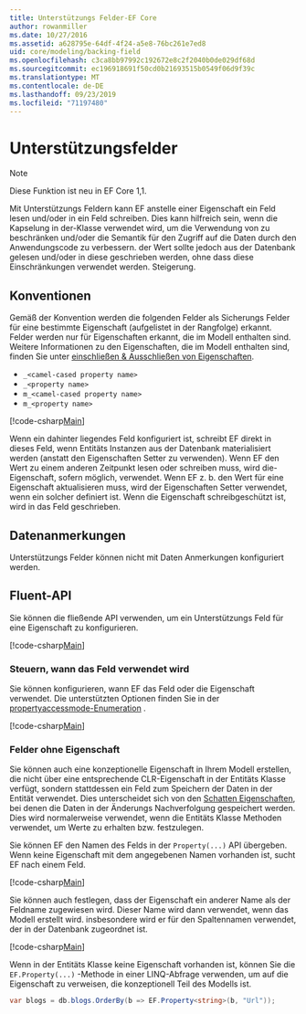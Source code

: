 ```yaml
---
title: Unterstützungs Felder-EF Core
author: rowanmiller
ms.date: 10/27/2016
ms.assetid: a628795e-64df-4f24-a5e8-76bc261e7ed8
uid: core/modeling/backing-field
ms.openlocfilehash: c3ca8bb97992c192672e8c2f2040b0de029df68d
ms.sourcegitcommit: ec196918691f50cd0b21693515b0549f06d9f39c
ms.translationtype: MT
ms.contentlocale: de-DE
ms.lasthandoff: 09/23/2019
ms.locfileid: "71197480"
---
```

# <a name="backing-fields"></a>Unterstützungsfelder

> [!NOTE]  
> Diese Funktion ist neu in EF Core 1,1.

Mit Unterstützungs Feldern kann EF anstelle einer Eigenschaft ein Feld lesen und/oder in ein Feld schreiben. Dies kann hilfreich sein, wenn die Kapselung in der-Klasse verwendet wird, um die Verwendung von zu beschränken und/oder die Semantik für den Zugriff auf die Daten durch den Anwendungscode zu verbessern. der Wert sollte jedoch aus der Datenbank gelesen und/oder in diese geschrieben werden, ohne dass diese Einschränkungen verwendet werden. Steigerung.

## <a name="conventions"></a>Konventionen

Gemäß der Konvention werden die folgenden Felder als Sicherungs Felder für eine bestimmte Eigenschaft (aufgelistet in der Rangfolge) erkannt. Felder werden nur für Eigenschaften erkannt, die im Modell enthalten sind. Weitere Informationen zu den Eigenschaften, die im Modell enthalten sind, finden Sie unter [einschließen & Ausschließen von Eigenschaften](included-properties.md).

* `_<camel-cased property name>`
* `_<property name>`
* `m_<camel-cased property name>`
* `m_<property name>`

[!code-csharp[Main](../../../samples/core/Modeling/Conventions/BackingField.cs#Sample)]

Wenn ein dahinter liegendes Feld konfiguriert ist, schreibt EF direkt in dieses Feld, wenn Entitäts Instanzen aus der Datenbank materialisiert werden (anstatt den Eigenschaften Setter zu verwenden). Wenn EF den Wert zu einem anderen Zeitpunkt lesen oder schreiben muss, wird die-Eigenschaft, sofern möglich, verwendet. Wenn EF z. b. den Wert für eine Eigenschaft aktualisieren muss, wird der Eigenschaften Setter verwendet, wenn ein solcher definiert ist. Wenn die Eigenschaft schreibgeschützt ist, wird in das Feld geschrieben.

## <a name="data-annotations"></a>Datenanmerkungen

Unterstützungs Felder können nicht mit Daten Anmerkungen konfiguriert werden.

## <a name="fluent-api"></a>Fluent-API

Sie können die fließende API verwenden, um ein Unterstützungs Feld für eine Eigenschaft zu konfigurieren.

[!code-csharp[Main](../../../samples/core/Modeling/FluentAPI/BackingField.cs#Sample)]

### <a name="controlling-when-the-field-is-used"></a>Steuern, wann das Feld verwendet wird

Sie können konfigurieren, wann EF das Feld oder die Eigenschaft verwendet. Die unterstützten Optionen finden Sie in der [propertyaccessmode-Enumeration](https://docs.microsoft.com/dotnet/api/microsoft.entityframeworkcore.propertyaccessmode) .

[!code-csharp[Main](../../../samples/core/Modeling/FluentAPI/BackingFieldAccessMode.cs#Sample)]

### <a name="fields-without-a-property"></a>Felder ohne Eigenschaft

Sie können auch eine konzeptionelle Eigenschaft in Ihrem Modell erstellen, die nicht über eine entsprechende CLR-Eigenschaft in der Entitäts Klasse verfügt, sondern stattdessen ein Feld zum Speichern der Daten in der Entität verwendet. Dies unterscheidet sich von den [Schatten Eigenschaften](shadow-properties.md), bei denen die Daten in der Änderungs Nachverfolgung gespeichert werden. Dies wird normalerweise verwendet, wenn die Entitäts Klasse Methoden verwendet, um Werte zu erhalten bzw. festzulegen.

Sie können EF den Namen des Felds in der `Property(...)` API übergeben. Wenn keine Eigenschaft mit dem angegebenen Namen vorhanden ist, sucht EF nach einem Feld.

[!code-csharp[Main](../../../samples/core/Modeling/FluentAPI/BackingFieldNoProperty.cs#Sample)]

Sie können auch festlegen, dass der Eigenschaft ein anderer Name als der Feldname zugewiesen wird. Dieser Name wird dann verwendet, wenn das Modell erstellt wird. insbesondere wird er für den Spaltennamen verwendet, der in der Datenbank zugeordnet ist.

[!code-csharp[Main](../../../samples/core/Modeling/FluentAPI/BackingFieldConceptualProperty.cs#Sample)]

Wenn in der Entitäts Klasse keine Eigenschaft vorhanden ist, können Sie die `EF.Property(...)` -Methode in einer LINQ-Abfrage verwenden, um auf die Eigenschaft zu verweisen, die konzeptionell Teil des Modells ist.

``` csharp
var blogs = db.blogs.OrderBy(b => EF.Property<string>(b, "Url"));
```
